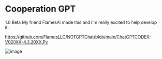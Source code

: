 # Cooperation GPT
1.0 Beta
My friend FlamesAI made this and i'm really excited to help develop it.

https://github.com/FlamesLLC/NOTGPTChat/blob/main/ChatGPTCODEX-V020XX-4.3.20XX.Py

![image](https://user-images.githubusercontent.com/34530588/229677853-18ac679a-272e-4257-819e-f8f0809a65f7.png)
